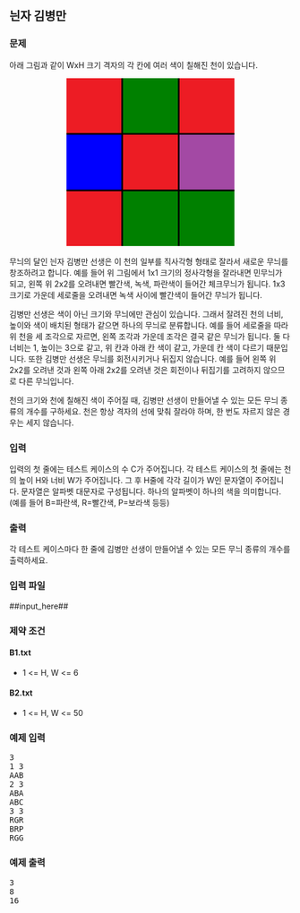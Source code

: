 ## 늰자 김병만
 
### 문제
 
아래 그림과 같이 WxH 크기 격자의 각 칸에 여러 색이 칠해진 천이 있습니다.

<div style='text-align:center'>
<img src='img/B1.png'/>
</div>

무늬의 달인 늰자 김병만 선생은 이 천의 일부를 직사각형 형태로 잘라서 새로운 무늬를 창조하려고 합니다. 
예를 들어 위 그림에서 1x1 크기의 정사각형을 잘라내면 민무늬가 되고, 왼쪽 위 2x2를 오려내면 빨간색, 녹색, 파란색이 들어간 체크무늬가 됩니다. 1x3 크기로 가운데 세로줄을 오려내면 녹색 사이에 빨간색이 들어간 무늬가 됩니다.

김병만 선생은 색이 아닌 크기와 무늬에만 관심이 있습니다. 그래서 잘려진 천의 너비, 높이와 색이 배치된 형태가 같으면 하나의 무늬로 분류합니다. 예를 들어 세로줄을 따라 위 천을 세 조각으로 자르면, 왼쪽 조각과 가운데 조각은 결국 같은 무늬가 됩니다. 둘 다 너비는 1, 높이는 3으로 같고, 위 칸과 아래 칸 색이 같고, 가운데 칸 색이 다르기 때문입니다. 또한 김병만 선생은 무늬를 회전시키거나 뒤집지 않습니다. 예를 들어 왼쪽 위 2x2를 오려낸 것과 왼쪽 아래 2x2를 오려낸 것은 회전이나 뒤집기를 고려하지 않으므로 다른 무늬입니다.

천의 크기와 천에 칠해진 색이 주어질 때, 김병만 선생이 만들어낼 수 있는 모든 무늬 종류의 개수를 구하세요. 천은 항상 격자의 선에 맞춰 잘라야 하며, 한 번도 자르지 않은 경우는 세지 않습니다.
                                                                                                                                                                                                   
### 입력
 
입력의 첫 줄에는 테스트 케이스의 수 C가 주어집니다. 각 테스트 케이스의 첫 줄에는 천의 높이 H와 너비 W가 주어집니다. 그 후 H줄에 각각 길이가 W인 문자열이 주어집니다. 문자열은 알파벳 대문자로 구성됩니다. 하나의 알파벳이 하나의 색을 의미합니다. (예를 들어 B=파란색, R=빨간색, P=보라색 등등)
 
### 출력
 
각 테스트 케이스마다 한 줄에 김병만 선생이 만들어낼 수 있는 모든 무늬 종류의 개수를 출력하세요.
 
### 입력 파일
 
##input_here##
 
 
### 제약 조건

#### B1.txt

* 1 <= H, W <= 6

#### B2.txt

* 1 <= H, W <= 50
 
### 예제 입력
 
<pre>
3
1 3
AAB
2 3
ABA
ABC
3 3
RGR
BRP
RGG
</pre>
 
### 예제 출력
 
<pre>
3
8
16
</pre>

